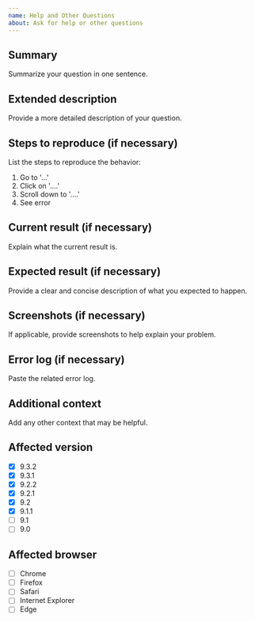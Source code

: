 ```yaml
---
name: Help and Other Questions
about: Ask for help or other questions
---
```


<!-- 
  Please read contribution guideline first: https://github.com/dnnsoftware/Dnn.Platform/blob/development/CONTRIBUTING.md 
  Any potential security issues should be sent to security@dnnsoftware.com, rather than posted on GitHub
-->

## Summary
Summarize your question in one sentence.

## Extended description
Provide a more detailed description of your question.

## Steps to reproduce (if necessary)
List the steps to reproduce the behavior:
1. Go to '...'
2. Click on '....'
3. Scroll down to '....'
4. See error

## Current result (if necessary)
Explain what the current result is.

## Expected result (if necessary)
Provide a clear and concise description of what you expected to happen.

## Screenshots (if necessary)
If applicable, provide screenshots to help explain your problem.

## Error log (if necessary)
Paste the related error log.

## Additional context
Add any other context that may be helpful.

## Affected version
<!-- Check all that apply and add more if necessary -->
* [x] 9.3.2
* [x] 9.3.1
* [x] 9.2.2
* [x] 9.2.1
* [x] 9.2
* [x] 9.1.1
* [ ] 9.1
* [ ] 9.0

## Affected browser
<!-- 
  Check all that apply and add more if necessary.
  If possible, please also specify exact versions and mention the operating system
-->

* [ ] Chrome
* [ ] Firefox
* [ ] Safari
* [ ] Internet Explorer
* [ ] Edge
